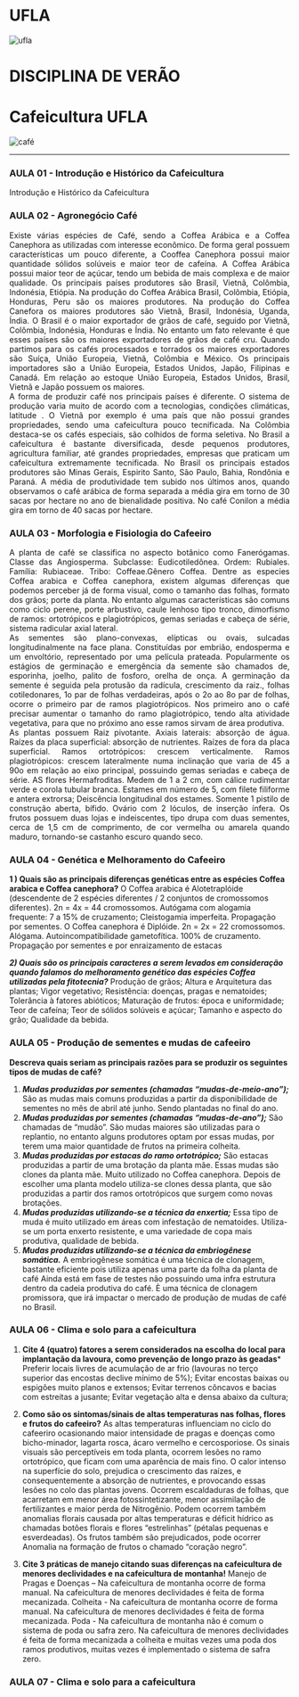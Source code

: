 # UFLA
![ufla](https://ufla.br/images/noticias/2020/09_set/ufla-25anos.png)
# DISCIPLINA DE VERÃO

# Cafeicultura UFLA
![café](https://media-exp1.licdn.com/dms/image/C4D0BAQFC7hI13KMGvg/company-logo_200_200/0/1523042955155?e=2159024400&v=beta&t=7A6pPWtGjTcdfJyntnBoVFHmuyqgYHkMVuteOZ_ZBBU)
***
### AULA 01 - Introdução e Histórico da Cafeicultura
Introdução e Histórico da Cafeicultura

### AULA 02 - Agronegócio Café

<div style="text-align: justify"> Existe várias espécies de Café, sendo a Coffea Arábica e a Coffea Canephora as utilizadas com 
interesse econômico. De forma geral possuem características um pouco diferente, a Cooffea Canephora
possui maior quantidade sólidos solúveis e maior teor de cafeína. A Coffea Arábica possui maior teor de
açúcar, tendo um bebida de mais complexa e de maior qualidade. Os principais países produtores são Brasil,
Vietnã, Colômbia, Indonésia, Etiópia. Na produção do Coffea Arábica Brasil, Colômbia, Etiópia, Honduras,
Peru são os maiores produtores. Na produção do Coffea Canefora os maiores produtores são Vietnã, Brasil,
Indonésia, Uganda, Índia. O Brasil é o maior exportador de grãos de café, seguido por Vietnã, Colômbia,
Indonésia, Honduras e Índia. No entanto um fato relevante é que esses países são os maiores exportadores de
grãos de café cru. Quando partimos para os cafés processados e torrados os maiores exportadores são Suíça,
União Europeia, Vietnã, Colômbia e México. Os principais importadores são a União Europeia, Estados
Unidos, Japão, Filipinas e Canadá. Em relação ao estoque União Europeia, Estados Unidos, Brasil, Vietnã e
Japão possuem os maiores. 
</div>


<div style="text-align: justify"> A forma de produzir café nos principais países é diferente. O sistema de produção varia muito de
acordo com a tecnologias, condições climáticas, latitude . O Vietnã por exemplo é uma país que não possui
grandes propriedades, sendo uma cafeicultura pouco tecnificada. Na Colômbia destaca-se os cafés especiais,
são colhidos de forma seletiva. No Brasil a cafeicultura é bastante diversificada, desde pequenos produtores,
agricultura familiar, até grandes propriedades, empresas que praticam um cafeicultura extremamente
tecnificada. No Brasil os principais estados produtores são Minas Gerais, Espirito Santo, São Paulo, Bahia,
Rondônia e Paraná. A média de produtividade tem subido nos últimos anos, quando observamos o café
arábica de forma separada a média gira em torno de 30 sacas por hectare no ano de bienalidade positiva. No
café Conilon a média gira em torno de 40 sacas por hectare.
</div>

### AULA 03 - Morfologia e Fisiologia do Cafeeiro

<div style="text-align: justify"> A planta de café se classifica no aspecto botânico como Fanerógamas. Classe das Angiosperma.
Subclasse: Eudicotiledônea. Ordem: Rubiales. Família: Rubiaceae. Tribo: Coffeae.Gênero Coffea. Dentre as
especies Coffea arabica e Coffea canephora, existem algumas diferenças que podemos perceber já de forma
visual, como o tamanho das folhas, formato dos grãos; porte da planta. No entanto algumas características
são comuns como ciclo perene, porte arbustivo, caule lenhoso tipo tronco, dimorfismo de ramos:
ortotrópicos e plagiotrópicos, gemas seriadas e cabeça de série, sistema radicular axial lateral.</div>

<div style="text-align: justify"> As sementes são plano-convexas, elípticas ou ovais, sulcadas longitudinalmente na face plana.
Constituídas por embrião, endosperma e um envoltório, representado por uma película prateada.
Popularmente os estágios de germinação e emergência da semente são chamados de, esporinha, joelho,
palito de fosforo, orelha de onça. A germinação da semente é seguida pela protusão da radícula, crescimento
da raiz., folhas cotiledonares, 1o par de folhas verdadeiras, após o 2o ao 8o par de folhas, ocorre o primeiro
par de ramos plagiotrópicos. Nos primeiro ano o café precisar aumentar o tamanho do ramo plagiotrópico,
tendo alta atividade vegetativa, para que no próximo ano esse ramos sirvam de área produtiva.</div>

<div style="text-align: justify"> As plantas possuem Raiz pivotante. Axiais laterais: absorção de água. Raízes da placa superficial:
absorção de nutrientes. Raízes de fora da placa superficial. Ramos ortotrópicos: crescem verticalmente. Ramos plagiotrópicos: crescem lateralmente numa inclinação que varia de 45 a 90o em relação ao eixo principal, possuindo gemas seriadas e cabeça de série. AS flores Hermafroditas. Medem de 1 a 2 cm, com
cálice rudimentar verde e corola tubular branca. Estames em número de 5, com filete filiforme e antera extrorsa; Deiscência longitudinal dos estames. Somente 1 pistilo de construção aberta, bífido. Ovário com 2 lóculos, de inserção ínfera. Os frutos possuem duas lojas e indeiscentes, tipo drupa com duas sementes,
cerca de 1,5 cm de comprimento, de cor vermelha ou amarela quando maduro, tornando-se castanho escuro quando seco.</div>

### AULA 04 - Genética e Melhoramento do Cafeeiro

**1 ) Quais são as principais diferenças genéticas entre as espécies Coffea arabica e Coffea canephora?**
O Coffea arabica é Alotetraplóide (descendente de 2 espécies diferentes / 2 conjuntos de cromossomos
diferentes). 2n = 4x = 44 cromossomos. Autógama com alogamia frequente: 7 a 15% de cruzamento;
Cleistogamia imperfeita. Propagação por sementes.
O Coffea canephora é Diplóide. 2n = 2x = 22 cromossomos. Alógama. Autoincompatibilidade gametofítica.
100% de cruzamento. Propagação por sementes e por enraizamento de estacas

***2) Quais são os principais caracteres a serem levados em consideração quando falamos do
melhoramento genético das espécies Coffea utilizadas pela fitotecnia?***
Produção de grãos; Altura e Arquitetura das plantas; Vigor vegetativo; Resistência: doenças, pragas e
nematoides; Tolerância à fatores abióticos; Maturação de frutos: época e uniformidade; Teor de cafeína;
Teor de sólidos solúveis e açúcar; Tamanho e aspecto do grão; Qualidade da bebida.

### AULA 05 - Produção de sementes e mudas de cafeeiro
**Descreva quais seriam as principais razões para se produzir os seguintes tipos de mudas de café?**
1. ***Mudas produzidas por sementes (chamadas “mudas-de-meio-ano”);***
São as mudas mais comuns produzidas a partir da disponibilidade de sementes no mês de abril até junho. Sendo plantadas no final do ano.
2. ***Mudas produzidas por sementes (chamadas “mudas-de-ano”);***
São chamadas de “mudão”. São mudas maiores são utilizadas para o replantio, no entanto alguns produtores optam por essas mudas, por terem uma maior quantidade de frutos na primeira colheita.
3. ***Mudas produzidas por estacas do ramo ortotrópico;***
São estacas produzidas a partir de uma brotação da planta mãe. Essas mudas são clones da planta mãe. Muito utilizado no Coffea canephora. Depois de escolher uma planta modelo utiliza-se clones dessa planta, que são produzidas a partir dos ramos ortotrópicos que surgem como novas brotações.
4. ***Mudas produzidas utilizando-se a técnica da enxertia;***
Essa tipo de muda é muito utilizado em áreas com infestação de nematoides. Utiliza-se um porta enxerto resistente, e uma variedade de copa mais produtiva, qualidade de bebida.
5. ***Mudas produzidas utilizando-se a técnica da embriogênese somática.***
A embriogênese somática é uma técnica de clonagem, bastante eficiente pois utiliza apenas uma parte da folha da planta de café Ainda está em fase de testes não possuindo uma infra estrutura dentro da cadeia produtiva do café. È uma técnica de clonagem promissora, que irá impactar o
mercado de produção de mudas de café no Brasil.

### AULA 06 - Clima e solo para a cafeicultura

1. **Cite 4 (quatro) fatores a serem considerados na escolha do local para implantação da lavoura, como prevenção de longo prazo às geadas***
Preferir locais livres de acumulação de ar frio (lavouras no terço superior das encostas declive mínimo de 5%); Evitar encostas baixas ou espigões muito planos e extensos; Evitar terrenos côncavos e bacias com estreitas a jusante; Evitar vegetação alta e densa abaixo da cultura; 

2. **Como são os sintomas/sinais de altas temperaturas nas folhas, flores e frutos do cafeeiro?**
As altas temperaturas influenciam no ciclo do cafeeriro ocasionando maior intensidade de pragas e doenças como bicho-minador, lagarta rosca, ácaro vermelho e cercosporiose. Os sinais visuais são perceptíveis em toda planta, ocorrem lesões no ramo ortotrópico, que ficam com uma aparência de mais fino. O calor intenso na superfície do solo, prejudica o crescimento das raízes, e consequentemente a absorção de nutrientes, e provocando essas lesões no colo das plantas
jovens. Ocorrem escaldaduras de folhas, que acarretam em menor área fotossintetizante, menor assimilação de fertilizantes e maior perda de Nitrogênio. Podem ocorrem também anomalias florais causada por altas temperaturas e déficit hídrico as chamadas botões florais e flores “estrelinhas” (pétalas pequenas e esverdeadas). Os frutos também são prejudicados, pode ocorrer Anomalia na formação de frutos o chamado “coração negro”. 

3. **Cite 3 práticas de manejo citando suas diferenças na cafeicultura de menores declividades e na cafeicultura de montanha!**
Manejo de Pragas e Doenças – Na cafeicultura de montanha ocorre de forma manual. Na cafeicultura de menores declividades é feita de forma mecanizada.
Colheita - Na cafeicultura de montanha ocorre de forma manual. Na cafeicultura de menores declividades é feita de forma mecanizada.  Poda - Na cafeicultura de montanha não é comum o sistema de poda ou safra zero. Na cafeicultura de menores declividades é feita de forma mecanizada a colheita e muitas vezes uma
poda dos ramos produtivos, muitas vezes é implementado o sistema de safra zero.

### AULA 07 - Clima e solo para a cafeicultura












